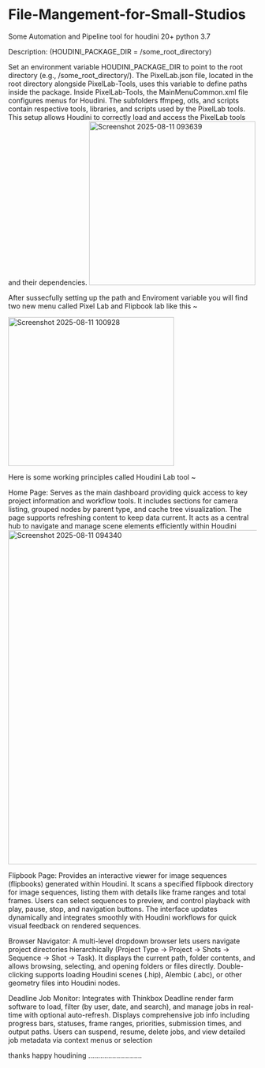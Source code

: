 # File-Mangement-for-Small-Studios
Some Automation and Pipeline tool for houdini 20+ python 3.7 

Description: (HOUDINI_PACKAGE_DIR = /some_root_directory)

Set an environment variable HOUDINI_PACKAGE_DIR to point to the root directory (e.g., /some_root_directory/).
The PixelLab.json file, located in the root directory alongside PixelLab-Tools, uses this variable to define paths inside the package.
Inside PixelLab-Tools, the MainMenuCommon.xml file configures menus for Houdini.
The subfolders ffmpeg, otls, and scripts contain respective tools, libraries, and scripts used by the PixelLab tools.
This setup allows Houdini to correctly load and access the PixelLab tools and their dependencies.
<img width="337" height="332" alt="Screenshot 2025-08-11 093639" src="https://github.com/user-attachments/assets/bc5a57e5-ca40-4380-b4fc-ffba93a08c09" />

After sussecfully setting up the path and Enviroment variable you will find two new menu called Pixel Lab and Flipbook lab like this ~

<img width="336" height="302" alt="Screenshot 2025-08-11 100928" src="https://github.com/user-attachments/assets/3cfcb21c-ef9e-468e-86bd-8521bf7441af" />

Here is some working principles called Houdini Lab tool ~

Home Page:
Serves as the main dashboard providing quick access to key project information and workflow tools. It includes sections for camera listing, grouped nodes by parent type, and cache tree visualization. The page supports refreshing content to keep data current. It acts as a central hub to navigate and manage scene elements efficiently within Houdini
<img width="1096" height="678" alt="Screenshot 2025-08-11 094340" src="https://github.com/user-attachments/assets/fd040371-b0c1-479d-a71a-1a389de3e466" />

Flipbook Page:
Provides an interactive viewer for image sequences (flipbooks) generated within Houdini. It scans a specified flipbook directory for image sequences, listing them with details like frame ranges and total frames. Users can select sequences to preview, and control playback with play, pause, stop, and navigation buttons. The interface updates dynamically and integrates smoothly with Houdini workflows for quick visual feedback on rendered sequences.

Browser Navigator:
A multi-level dropdown browser lets users navigate project directories hierarchically (Project Type → Project → Shots → Sequence → Shot → Task). It displays the current path, folder contents, and allows browsing, selecting, and opening folders or files directly. Double-clicking supports loading Houdini scenes (.hip), Alembic (.abc), or other geometry files into Houdini nodes.

Deadline Job Monitor:
Integrates with Thinkbox Deadline render farm software to load, filter (by user, date, and search), and manage jobs in real-time with optional auto-refresh. Displays comprehensive job info including progress bars, statuses, frame ranges, priorities, submission times, and output paths. Users can suspend, resume, delete jobs, and view detailed job metadata via context menus or selection

thanks happy houdining ...........................
